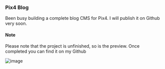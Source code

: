 ### Pix4 Blog
Been busy building a complete blog CMS for Pix4. I will publish it on Github very soon.<br>
#### Note
Please note that the project is unfinished, so is the preview. Once completed you can find it on my Github


![image](https://github.com/Z3NTL3/Z3NTL3/assets/48758770/d3dc766d-0fbc-4524-99a2-bc3fe514c5c5)
